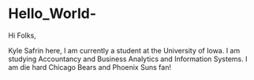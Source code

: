 # Hello_World-

Hi Folks,

Kyle Safrin here, I am currently a student at the University of Iowa. I am studying Accountancy and Business Analytics and Information Systems.
I am die hard Chicago Bears and Phoenix Suns fan!
